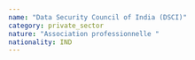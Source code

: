 ```yaml
---
name: "Data Security Council of India (DSCI)"
category: private_sector
nature: "Association professionnelle "
nationality: IND
---
```

    